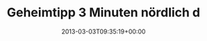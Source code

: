 ---
retweeted: false
source: <a href="http://erased4113706.com" rel="nofollow">erased4113706</a>
entities:
  user_mentions:
  - name: RŌBÆRT
    screen_name: fnordfish
    indices:
    - '57'
    - '67'
    id_str: '14513358'
    id: '14513358'
  - name: Florian Gilcher (@skade@hachyderm.io)
    screen_name: Argorak
    indices:
    - '68'
    - '76'
    id_str: '27227212'
    id: '27227212'
  - name: Felix Gilcher
    screen_name: Xylakant
    indices:
    - '77'
    - '86'
    id_str: '40266143'
    id: '40266143'
  urls: []
  symbols: []
  media:
  - expanded_url: https://twitter.com/bascht/status/308148572870815744/photo/1
    indices:
    - '87'
    - '109'
    url: http://t.co/XPSryQHIwg
    media_url: http://pbs.twimg.com/media/BEbDfpCCMAA1Lb1.jpg
    id_str: '308148572879204352'
    id: '308148572879204352'
    media_url_https: https://pbs.twimg.com/media/BEbDfpCCMAA1Lb1.jpg
    sizes:
      small:
        w: '510'
        h: '680'
        resize: fit
      large:
        w: '1224'
        h: '1632'
        resize: fit
      thumb:
        w: '150'
        h: '150'
        resize: crop
      medium:
        w: '900'
        h: '1200'
        resize: fit
    type: photo
    display_url: pic.twitter.com/XPSryQHIwg
  hashtags:
  - text: wrocloverb
    indices:
    - '34'
    - '45'
display_text_range:
- '0'
- '109'
favorite_count: '0'
id_str: '308148572870815744'
truncated: false
retweet_count: '0'
id: '308148572870815744'
possibly_sensitive: false
created_at: Sun Mar 03 09:35:19 +0000 2013
favorited: false
full_text: 'Geheimtipp 3 Minuten nördlich der #wrocloverb venue. /cc [@fnordfish](https://twitter.com/fnordfish)
  [@Argorak](https://twitter.com/Argorak) [@Xylakant](https://twitter.com/Xylakant)'
lang: de
extended_entities:
  media:
  - expanded_url: https://twitter.com/bascht/status/308148572870815744/photo/1
    indices:
    - '87'
    - '109'
    url: http://t.co/XPSryQHIwg
    media_url: http://pbs.twimg.com/media/BEbDfpCCMAA1Lb1.jpg
    id_str: '308148572879204352'
    id: '308148572879204352'
    media_url_https: https://pbs.twimg.com/media/BEbDfpCCMAA1Lb1.jpg
    sizes:
      small:
        w: '510'
        h: '680'
        resize: fit
      large:
        w: '1224'
        h: '1632'
        resize: fit
      thumb:
        w: '150'
        h: '150'
        resize: crop
      medium:
        w: '900'
        h: '1200'
        resize: fit
    type: photo
    display_url: pic.twitter.com/XPSryQHIwg
tags:
- wrocloverb
- pesos:twitter
date: '2013-03-03T09:35:19+00:00'
src: https://twitter.com/bascht/status/308148572870815744
original_url: https://twitter.com/bascht/status/308148572870815744
type: twitter_tweet
media_url: https://img.bascht.com/twitter/pbs.twimg.com/media/BEbDfpCCMAA1Lb1.jpg
text: 'Geheimtipp 3 Minuten nördlich der #wrocloverb venue. /cc [@fnordfish](https://twitter.com/fnordfish)
  [@Argorak](https://twitter.com/Argorak) [@Xylakant](https://twitter.com/Xylakant)'
title: Geheimtipp 3 Minuten nördlich d

---